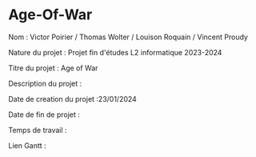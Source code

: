 # Age-Of-War

Nom : Victor Poirier / Thomas Wolter / Louison Roquain / Vincent Proudy

Nature du projet : Projet fin d'études L2 informatique 2023-2024

Titre du projet : Age of War

Description du projet : 



Date de creation du projet :23/01/2024

Date de fin de projet :

Temps de travail :

Lien Gantt :
